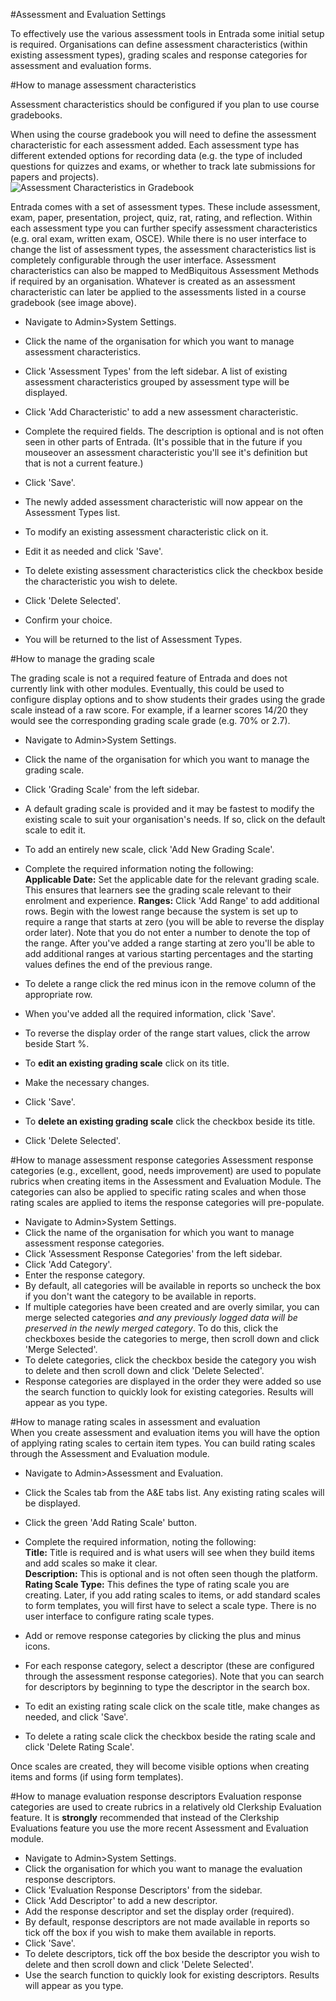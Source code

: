 #Assessment and Evaluation Settings

To effectively use the various assessment tools in Entrada some initial setup is required.  Organisations can define assessment characteristics (within existing assessment types), grading scales and response categories for assessment and evaluation forms.

#How to manage assessment characteristics

Assessment characteristics should be configured if you plan to use course gradebooks.

When using the course gradebook you will need to define the assessment characteristic for each assessment added.  Each assessment type has different extended options for recording data (e.g. the type of included questions for quizzes and exams, or whether to track late submissions for papers and projects).  
![Assessment Characteristics in Gradebook](/img/assessment-evaluation/assessment-characteristics-gradebookdisplay-me1.11.png)

Entrada comes with a set of assessment types.  These include assessment, exam, paper, presentation, project, quiz, rat, rating, and reflection.  Within each assessment type you can further specify assessment characteristics (e.g. oral exam, written exam, OSCE).  While there is no user interface to change the list of assessment types, the assessment characteristics list is completely configurable through the user interface.  Assessment characteristics can also be mapped to MedBiquitous Assessment Methods if required by an organisation. Whatever is created as an assessment characteristic can later be applied to the assessments listed in a course gradebook (see image above).

* Navigate to Admin>System Settings.
* Click the name of the organisation for which you want to manage assessment characteristics.
* Click 'Assessment Types' from the left sidebar.  A list of existing assessment characteristics grouped by assessment type will be displayed.
* Click 'Add Characteristic' to add a new assessment characteristic.
* Complete the required fields.  The description is optional and is not often seen in other parts of Entrada.  (It's possible that in the future if you mouseover an assessment characteristic you'll see it's definition but that is not a current feature.)
* Click 'Save'.
* The newly added assessment characteristic will now appear on the Assessment Types list.

* To modify an existing assessment characteristic click on it.
* Edit it as needed and click 'Save'.

* To delete existing assessment characteristics click the checkbox beside the characteristic you wish to delete.
* Click 'Delete Selected'.
* Confirm your choice.
* You will be returned to the list of Assessment Types.

#How to manage the grading scale  

The grading scale is not a required feature of Entrada and does not currently link with other modules.  Eventually, this could be used to configure display options and to show students their grades using the grade scale instead of a raw score.  For example, if a learner scores 14/20 they would see the corresponding grading scale grade (e.g. 70% or 2.7).

* Navigate to Admin>System Settings.
* Click the name of the organisation for which you want to manage the grading scale.
* Click 'Grading Scale' from the left sidebar.
* A default grading scale is provided and it may be fastest to modify the existing scale to suit your organisation's needs.  If so, click on the default scale to edit it.
* To add an entirely new scale, click 'Add New Grading Scale'.
* Complete the required information noting the following:  
**Applicable Date:** Set the applicable date for the relevant grading scale.  This ensures that learners see the grading scale relevant to their enrolment and experience.
**Ranges:** Click 'Add Range' to add additional rows. Begin with the lowest range because the system is set up to require a range that starts at zero (you will be able to reverse the display order later).  Note that you do not enter a number to denote the top of the range.  After you've added a range starting at zero you'll be able to add additional ranges at various starting percentages and the starting values defines the end of the previous range.  
* To delete a range click the red minus icon in the remove column of the appropriate row.
* When you've added all the required information, click 'Save'.
* To reverse the display order of the range start values, click the arrow beside Start %.  

* To **edit an existing grading scale** click on its title.
* Make the necessary changes.
* Click 'Save'.  
* To **delete an existing grading scale** click the checkbox beside its title.
* Click 'Delete Selected'.

#How to manage assessment response categories
Assessment response categories (e.g., excellent, good, needs improvement) are used to populate rubrics when creating items in the Assessment and Evaluation Module.  The categories can also be applied to specific rating scales and when those rating scales are applied to items the response categories will pre-populate.

* Navigate to Admin>System Settings.
* Click the name of the organisation for which you want to manage assessment response categories.
* Click 'Assessment Response Categories' from the left sidebar.
* Click 'Add Category'.
* Enter the response category.
* By default, all categories will be available in reports so uncheck the box if you don't want the category to be available in reports.
* If multiple categories have been created and are overly similar, you can merge selected categories *and any previously logged data will be preserved in the newly merged category*.  To do this, click the checkboxes beside the categories to merge, then scroll down and click 'Merge Selected'.
* To delete categories, click the checkbox beside the category you wish to delete and then scroll down and click 'Delete Selected'.
* Response categories are displayed in the order they were added so use the search function to quickly look for existing categories.  Results will appear as you type.

#How to manage rating scales in assessment and evaluation  
When you create assessment and evaluation items you will have the option of applying rating scales to certain item types.  You can build rating scales through the Assessment and Evaluation module.

* Navigate to Admin>Assessment and Evaluation.
* Click the Scales tab from the A&E tabs list.  Any existing rating scales will be displayed.
* Click the green 'Add Rating Scale' button.
* Complete the required information, noting the following:  
**Title:** Title is required and is what users will see when they build items and add scales so make it clear.  
**Description:** This is optional and is not often seen though the platform.  
**Rating Scale Type:** This defines the type of rating scale you are creating.  Later, if you add rating scales to items, or add standard scales to form templates, you will first have to select a scale type.  There is no user interface to configure rating scale types.  
* Add or remove response categories by clicking the plus and minus icons.
* For each response category, select a descriptor (these are configured through the assessment response categories).  Note that you can search for descriptors by beginning to type the descriptor in the search box.

* To edit an existing rating scale click on the scale title, make changes as needed, and click 'Save'.
* To delete a rating scale click the checkbox beside the rating scale and click 'Delete Rating Scale'.

Once scales are created, they will become visible options when creating items and forms (if using form templates).

#How to manage evaluation response descriptors
Evaluation response categories are used to create rubrics in a relatively old Clerkship Evaluation feature.  It is **strongly** recommended that instead of the Clerkship Evaluations feature you use the more recent Assessment and Evaluation module.

* Navigate to Admin>System Settings.
* Click the organisation for which you want to manage the evaluation response descriptors.
* Click 'Evaluation Response Descriptors' from the sidebar.
* Click 'Add Descriptor' to add a new descriptor.
* Add the response descriptor and set the display order (required).
* By default, response descriptors are not made available in reports so tick off the box if you wish to make them available in reports.
* Click 'Save'.
* To delete descriptors, tick off the box beside the descriptor you wish to delete and then scroll down and click 'Delete Selected'.
* Use the search function to quickly look for existing descriptors.  Results will appear as you type.
